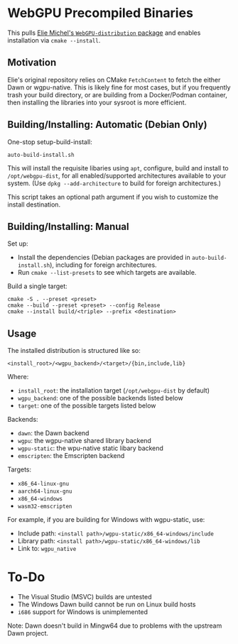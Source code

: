 # WebGPU Precompiled Binaries

This pulls [Elie Michel's `WebGPU-distribution` package](https://github.com/eliemichel/WebGPU-distribution) and enables installation via `cmake --install`.

## Motivation

Elie's original repository relies on CMake `FetchContent` to fetch the either Dawn or wgpu-native. This is likely fine for most cases, but if you frequently trash your build directory, or are building from a Docker/Podman container, then installing the libraries into your sysroot is more efficient.

## Building/Installing: Automatic (Debian Only)

One-stop setup-build-install:

```
auto-build-install.sh
```

This will install the requisite libaries using `apt`, configure, build and install to `/opt/webgpu-dist`, for all enabled/supported architectures available to your system. (Use `dpkg --add-architecture` to build for foreign architectures.)

This script takes an optional path argument if you wish to customize the install destination.

## Building/Installing: Manual

Set up:

* Install the dependencies (Debian packages are provided in `auto-build-install.sh`), including for foreign architectures.
* Run `cmake --list-presets` to see which targets are available.

Build a single target:

```
cmake -S . --preset <preset>
cmake --build --preset <preset> --config Release
cmake --install build/<triple> --prefix <destination>
```

## Usage

The installed distribution is structured like so:

```
<install_root>/<wgpu_backend>/<target>/{bin,include,lib}
```

Where:

* `install_root`: the installation target (`/opt/webgpu-dist` by default)
* `wgpu_backend`: one of the possible backends listed below
* `target`: one of the possible targets listed below

Backends:

* `dawn`: the Dawn backend
* `wgpu`: the wgpu-native shared library backend
* `wgpu-static`: the wpu-native static libary backend
* `emscripten`: the Emscripten backend

Targets:

* `x86_64-linux-gnu`
* `aarch64-linux-gnu`
* `x86_64-windows`
* `wasm32-emscripten`

For example, if you are building for Windows with wgpu-static, use:

* Include path: `<install path>/wgpu-static/x86_64-windows/include`
* Library path: `<install path>/wgpu-static/x86_64-windows/lib`
* Link to: `wgpu_native`

# To-Do

* The Visual Studio (MSVC) builds are untested
* The Windows Dawn build cannot be run on Linux build hosts
* `i686` support for Windows is unimplemented

Note: Dawn doesn't build in Mingw64 due to problems with the upstream Dawn project.
